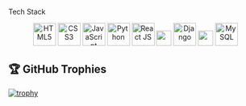 


Tech Stack

<div align="center">

  <!-- Languages -->
  <img src="https://cdn.jsdelivr.net/gh/devicons/devicon/icons/html5/html5-original.svg" width="45" height="45" alt="HTML5"/>
  <img src="https://cdn.jsdelivr.net/gh/devicons/devicon/icons/css3/css3-original.svg" width="45" height="45" alt="CSS3"/>
  <img src="https://cdn.jsdelivr.net/gh/devicons/devicon/icons/javascript/javascript-original.svg" width="45" height="45" alt="JavaScript"/>
  <img src="https://cdn.jsdelivr.net/gh/devicons/devicon/icons/python/python-original.svg" width="45" height="45" alt="Python"/>

  <!-- Frontend Frameworks -->
  <img src="https://cdn.jsdelivr.net/gh/devicons/devicon/icons/react/react-original.svg" width="45" height="45" alt="React JS"/>
  <img src="https://img.shields.io/badge/-ReactNative-61DAFB?style=for-the-badge&logo=react&logoColor=black" height="30"/>

  <!-- Backend & APIs -->
  <img src="https://cdn.jsdelivr.net/gh/devicons/devicon/icons/django/django-plain.svg" width="45" height="45" alt="Django"/>
  <img src="https://img.shields.io/badge/-FastAPI-009688?style=for-the-badge&logo=fastapi&logoColor=white" height="30"/>

  <!-- Database -->
  <img src="https://cdn.jsdelivr.net/gh/devicons/devicon/icons/mysql/mysql-original.svg" width="45" height="45" alt="MySQL"/>

</div>

## 🏆 GitHub Trophies

[![trophy](https://github-profile-trophy.vercel.app/?username=BadGalRiirii&theme=darkhub)](https://github.com/ryo-ma/github-profile-trophy)

